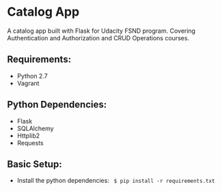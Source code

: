 # Catalog App
A catalog app built with Flask for Udacity FSND program. Covering Authentication and Authorization and CRUD Operations courses.

## Requirements:
- Python 2.7
- Vagrant

## Python Dependencies:
- Flask
- SQLAlchemy
- Httplib2
- Requests

## Basic Setup:
- Install the python dependencies: 
``` $ pip install -r requirements.txt```
